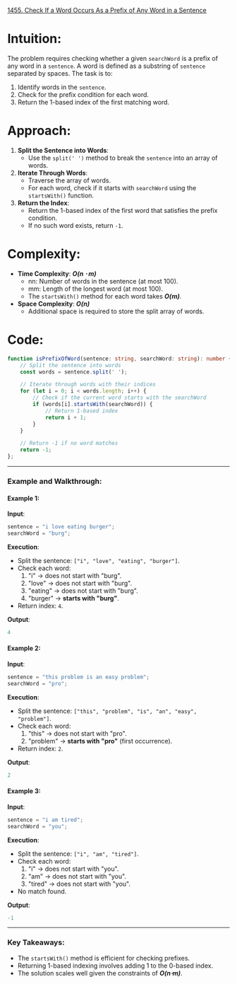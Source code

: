 [1455. Check If a Word Occurs As a Prefix of Any Word in a Sentence](https://leetcode.com/problems/check-if-a-word-occurs-as-a-prefix-of-any-word-in-a-sentence/)

# Intuition:

The problem requires checking whether a given `searchWord` is a prefix of any word in a `sentence`. A word is defined as a substring of `sentence` separated by spaces. The task is to:
1. Identify words in the `sentence`.
2. Check for the prefix condition for each word.
3. Return the 1-based index of the first matching word.

# Approach:

1. **Split the Sentence into Words**:
    - Use the `split(' ')` method to break the `sentence` into an array of words.
2. **Iterate Through Words**: 
    - Traverse the array of words.
    - For each word, check if it starts with `searchWord` using the `startsWith()` function.
3. **Return the Index**:    
    - Return the 1-based index of the first word that satisfies the prefix condition.
    - If no such word exists, return `-1`.

# Complexity:

- **Time Complexity**: ***O(n ⋅ m)***
    - nn: Number of words in the sentence (at most 100).
    - mm: Length of the longest word (at most 100).
    - The `startsWith()` method for each word takes ***O(m)***.
- **Space Complexity**: ***O(n)***
    - Additional space is required to store the split array of words.

# Code:

```typescript
function isPrefixOfWord(sentence: string, searchWord: string): number {
    // Split the sentence into words
    const words = sentence.split(' ');

    // Iterate through words with their indices
    for (let i = 0; i < words.length; i++) {
        // Check if the current word starts with the searchWord
        if (words[i].startsWith(searchWord)) {
            // Return 1-based index
            return i + 1;
        }
    }

    // Return -1 if no word matches
    return -1;
};

```

---

### Example and Walkthrough:

#### Example 1:

**Input**:

```typescript
sentence = "i love eating burger";
searchWord = "burg";
```

**Execution**:

- Split the sentence: `["i", "love", "eating", "burger"]`.
- Check each word:
    1. "i" → does not start with "burg".
    2. "love" → does not start with "burg".
    3. "eating" → does not start with "burg".
    4. "burger" → **starts with "burg"**.
- Return index: `4`.

**Output**:

```typescript
4
```

#### Example 2:

**Input**:

```typescript
sentence = "this problem is an easy problem";
searchWord = "pro";
```

**Execution**:

- Split the sentence: `["this", "problem", "is", "an", "easy", "problem"]`.
- Check each word:
    1. "this" → does not start with "pro".
    2. "problem" → **starts with "pro"** (first occurrence).
- Return index: `2`.

**Output**:

```typescript
2
```

#### Example 3:

**Input**:

```typescript
sentence = "i am tired";
searchWord = "you";
```

**Execution**:

- Split the sentence: `["i", "am", "tired"]`.
- Check each word:
    1. "i" → does not start with "you".
    2. "am" → does not start with "you".
    3. "tired" → does not start with "you".
- No match found.

**Output**:

```typescript
-1
```

---

### Key Takeaways:

- The `startsWith()` method is efficient for checking prefixes.
- Returning 1-based indexing involves adding 1 to the 0-based index.
- The solution scales well given the constraints of ***O(n⋅m)***.